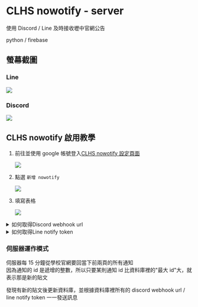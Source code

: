 # CLHS nowotify - server

使用 Discord / Line 及時接收壢中官網公告

python / firebase

## 螢幕截圖

### Line

![](https://i.imgur.com/po8mLk0.png)

### Discord

![](https://i.imgur.com/Y6nEr9j.pngs)

## CLHS nowotify 啟用教學

1. 前往並使用 google 帳號登入[CLHS nowotify 設定頁面](https://bwsix.github.io/CLHS-nowotify/)

   ![](https://i.imgur.com/ALTdgas.png)

2. 點選 `新增 nowotify`

   ![](https://i.imgur.com/b2ZD4rL.png)

3. 填寫表格

   ![](https://i.imgur.com/AQui2px.png)

<details><summary>如何取得Discord webhook url</summary>

1. 點選 `文字頻道` 旁的 `編輯頻道` 按鈕

   ![](https://i.imgur.com/Owc3iPH.png)

2. 進入 `整合` 頁面

   ![](https://i.imgur.com/lkhlYcB.png)

3. 選擇 `建立 Webhook`  
   \*如果已經有該頻道已經有 Webhook，請選擇 `查看 Webhook` -> `新 Webhook`

   ![](https://i.imgur.com/c7DHmRr.png)

4. 點選 `複製 Webhook 網址`

   ![](https://i.imgur.com/1mKbwQL.png)

5. 繼續完成上方的表格就大功更成了!

</details>

<details><summary>如何取得Line notify token</summary>

1. 前往 Line Notify 設定頁面並登入
   https://notify-bot.line.me/my/  
   \*首次登入會需要在 Line 輸入驗證碼

   ![](https://i.imgur.com/5Wl97MC.png)

2. 點選 `發行權杖`

   ![](https://i.imgur.com/CRRgOEL.png)

3. 完成設定後點選 `發行`  
   \*權杖名稱建議填寫 **CLHS-nowotify**，方便日後辨識

   ![](https://i.imgur.com/3Gd1Eer.png)

4. 點選複製

   ![](https://i.imgur.com/7GGhfjm.png)

5. 繼續完成上方的表格後，依照指示將 "LINE Notify"
   帳號加入群組就完成設定了!

   ![](https://i.imgur.com/CDYEWJ5.png)

</details>

### 伺服器運作模式

伺服器每 15 分鐘從學校官網要回當下前兩頁的所有通知  
因為通知的 id 是遞增的整數，所以只要某則通知 id 比資料庫裡的"最大 id"大，就表示那是新的貼文

發現有新的貼文後更新資料庫，並根據資料庫裡所有的 discord webhook url / line notify token 一一發送訊息
